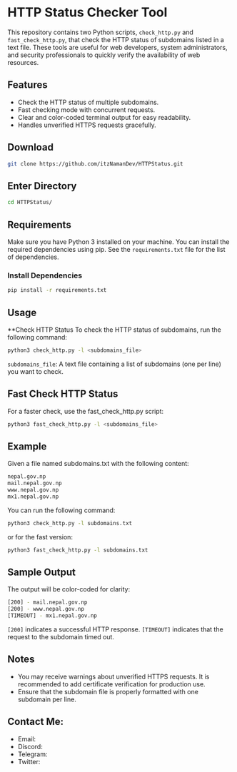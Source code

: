 # HTTP Status Checker Tool

This repository contains two Python scripts, `check_http.py` and `fast_check_http.py`, that check the HTTP status of subdomains listed in a text file. These tools are useful for web developers, system administrators, and security professionals to quickly verify the availability of web resources.

## Features

- Check the HTTP status of multiple subdomains.
- Fast checking mode with concurrent requests.
- Clear and color-coded terminal output for easy readability.
- Handles unverified HTTPS requests gracefully.

## Download

```bash
git clone https://github.com/itzNamanDev/HTTPStatus.git
```

## Enter Directory

```bash
cd HTTPStatus/
```

## Requirements

Make sure you have Python 3 installed on your machine. You can install the required dependencies using pip. See the `requirements.txt` file for the list of dependencies.

### Install Dependencies

```bash
pip install -r requirements.txt
```

## Usage
**Check HTTP Status
To check the HTTP status of subdomains, run the following command:

```bash
python3 check_http.py -l <subdomains_file>
```

`subdomains_file`: A text file containing a list of subdomains (one per line) you want to check.
## Fast Check HTTP Status
For a faster check, use the fast_check_http.py script:

```bash
python3 fast_check_http.py -l <subdomains_file>
```
## Example
Given a file named subdomains.txt with the following content:

```bash
nepal.gov.np
mail.nepal.gov.np
www.nepal.gov.np
mx1.nepal.gov.np
```

You can run the following command:

```bash
python3 check_http.py -l subdomains.txt
```
or for the fast version:

```bash
python3 fast_check_http.py -l subdomains.txt
```
## Sample Output
The output will be color-coded for clarity:
```bash
[200] - mail.nepal.gov.np
[200] - www.nepal.gov.np
[TIMEOUT] - mx1.nepal.gov.np
```
`[200]` indicates a successful HTTP response.
`[TIMEOUT]` indicates that the request to the subdomain timed out.

## Notes
- You may receive warnings about unverified HTTPS requests. It is recommended to add certificate verification for production use.
- Ensure that the subdomain file is properly formatted with one subdomain per line.

## Contact Me:
- Email:
- Discord:
- Telegram:
- Twitter:
